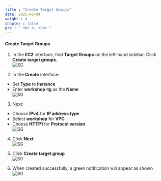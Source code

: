```yaml
---
title : "Create Target Groups"
date: 2025-08-04 
weight : 4 
chapter : false
pre : " <b> 4. </b> "
---
```

#### Create Target Groups

1. In the **EC2** interface, find **Target Groups** on the left-hand sidebar. Click **Create target groups**.  
![SG](/images/4.TG/1.png)

2. In the **Create** interface:  
+ Set **Type** to **Instance**  
+ Enter **workshop-tg** as the **Name**  
![SG](/images/4.TG/4.png)

3. Next:  
+ Choose **IPv4** for **IP address type**  
+ Select **workshop** for **VPC**  
+ Choose **HTTP1** for **Protocol version**  
![SG](/images/4.TG/7.png)

4. Click **Next**  
![SG](/images/4.TG/8.png)

5. Click **Create target group**  
![SG](/images/4.TG/9.png)

6. When created successfully, a green notification will appear as shown  
![SG](/images/4.TG/10.png)
